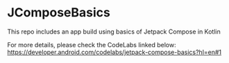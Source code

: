 # JComposeBasics

This repo includes an app build using basics of Jetpack Compose in Kotlin

For more details, please check the CodeLabs linked below:
https://developer.android.com/codelabs/jetpack-compose-basics?hl=en#1
